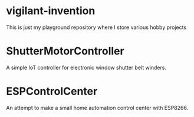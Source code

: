 # vigilant-invention
This is just my playground repository where I store various hobby projects 

# ShutterMotorController
A simple IoT controller for electronic window shutter belt winders.

# ESPControlCenter
An attempt to make a small home automation control center with ESP8266.
